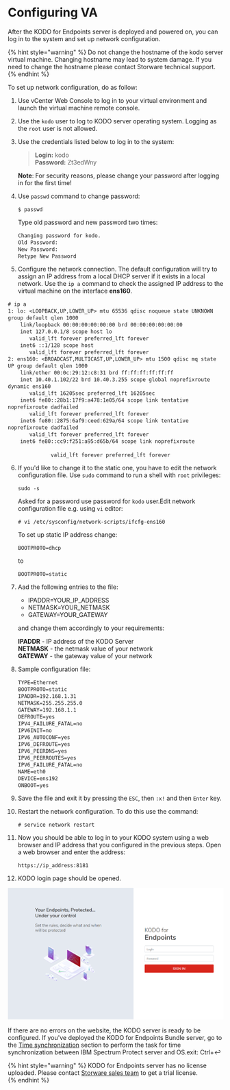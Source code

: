 # Configuring VA

After the KODO for Endpoints server is deployed and powered on, you can log in to the system and set up network configuration.

{% hint style="warning" %}
Do not change the hostname of the kodo server virtual machine. Changing hostname may lead to system damage. If you need to change the hostname please contact Storware technical support.
{% endhint %}

To set up network configuration, do as follow:

1. Use vCenter Web Console to log in to your virtual environment and launch the virtual machine remote console.
2.  Use the `kodo` user to log to KODO server operating system. Logging as the `root` user is not allowed.
3. Use the credentials listed below to log in to the system:

   > **Login:** kodo  
   > **Password:** Zt3edWny

   **Note**: For security reasons, please change your password after logging in for the first time!

4. Use `passwd` command to change password:

   ```text
   $ passwd
   ```

   Type old password and new password two times:

   ```text
   Changing password for kodo.
   Old Password:
   New Password:
   Retype New Password
   ```

5.  Configure the network connection. The default configuration will try to assign an IP address from a local DHCP server if it exists in a local network. Use the `ip a`  command to check the assigned IP address to the virtual machine on the interface **ens160**.

   ```text
   # ip a
   1: lo: <LOOPBACK,UP,LOWER_UP> mtu 65536 qdisc noqueue state UNKNOWN group default qlen 1000
       link/loopback 00:00:00:00:00:00 brd 00:00:00:00:00:00
       inet 127.0.0.1/8 scope host lo
          valid_lft forever preferred_lft forever
       inet6 ::1/128 scope host
          valid_lft forever preferred_lft forever
   2: ens160: <BROADCAST,MULTICAST,UP,LOWER_UP> mtu 1500 qdisc mq state UP group default qlen 1000
       link/ether 00:0c:29:12:c8:31 brd ff:ff:ff:ff:ff:ff
       inet 10.40.1.102/22 brd 10.40.3.255 scope global noprefixroute dynamic ens160
          valid_lft 16205sec preferred_lft 16205sec
       inet6 fe80::28b1:17f9:a478:1e05/64 scope link tentative noprefixroute dadfailed
          valid_lft forever preferred_lft forever
       inet6 fe80::2875:6af9:ceed:629a/64 scope link tentative noprefixroute dadfailed
          valid_lft forever preferred_lft forever
       inet6 fe80::cc9:f251:a95:d65b/64 scope link noprefixroute

                 valid_lft forever preferred_lft forever
   ```

6. If you'd like to change it to the static one, you have to edit the network configuration file. Use `sudo` command to run a shell with `root` privileges:

   ```text
   sudo -s
   ```

   Asked for a password use password for `kodo` user.Edit network configuration file e.g. using `vi` editor:

   ```text
   # vi /etc/sysconfig/network-scripts/ifcfg-ens160
   ```

   To set up static IP address change:

   ```text
   BOOTPROTO=dhcp
   ```

   to

   ```text
   BOOTPROTO=static
   ```

7. Aad the following entries to the file:

   * IPADDR=YOUR\_IP\_ADDRESS
   * NETMASK=YOUR\_NETMASK
   * GATEWAY=YOUR\_GATEWAY

   and change them accordingly to your requirements:

   **IPADDR** - IP address of the KODO Server  
   **NETMASK** - the netmask value of your network  
   **GATEWAY** - the gateway value of your network

8. Sample configuration file:

   ```text
   TYPE=Ethernet
   BOOTPROTO=static
   IPADDR=192.168.1.31
   NETMASK=255.255.255.0
   GATEWAY=192.168.1.1
   DEFROUTE=yes
   IPV4_FAILURE_FATAL=no
   IPV6INIT=no
   IPV6_AUTOCONF=yes
   IPV6_DEFROUTE=yes
   IPV6_PEERDNS=yes
   IPV6_PEERROUTES=yes
   IPV6_FAILURE_FATAL=no
   NAME=eth0
   DEVICE=ens192
   ONBOOT=yes
   ```

9. Save the file and exit it by pressing the `ESC`, then `:x!` and then `Enter` key.
10. Restart the network configuration. To do this use the command:

    ```text
    # service network restart
    ```

11. Now you should be able to log in to your KODO system using a web browser and IP address that you configured in the previous steps. Open a  web browser and enter the address:

    ```text
    https://ip_address:8181
    ```

12. KODO login page should be opened.

![](../../../.gitbook/assets/image%20%2893%29.png)

If there are no errors on the website, the KODO server is ready to be configured. If you've deployed the KODO for Endpoints Bundle server, go to the [Time synchronization](https://app.gitbook.com/@storware/s/kodo-for-endpoints/~/drafts/-MfrRWC5zUfDBTlET1sQ/deployment/virtual-appliance-vmware/configuring-va/time-synchronization-and-password-changing/@drafts) section to perform the task for time synchronization between IBM Spectrum Protect server and OS.exit: Ctrl+↩

{% hint style="warning" %}
KODO for Endpoints server has no license uploaded. Please contact [Storware sales team](mailto:sales@storware.eu) to get a trial license.  
{% endhint %}

